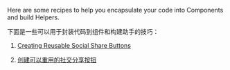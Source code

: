 Here are some recipes to help you encapsulate your code into Components and build Helpers.

下面是一些可以用于封装代码到组件和构建助手的技巧：

1. [Creating Reusable Social Share Buttons](/guides/cookbook/helpers_and_components/creating_reusable_social_share_buttons)

1. [创建可以重用的社交分享按钮](/guides/cookbook/helpers_and_components/creating_reusable_social_share_buttons)
